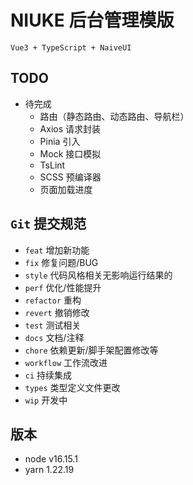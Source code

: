 # NIUKE 后台管理模版

`Vue3 + TypeScript + NaiveUI`

## TODO

- 待完成
  - 路由（静态路由、动态路由、导航栏）
  - Axios 请求封装
  - Pinia 引入
  - Mock 接口模拟
  - TsLint
  - SCSS 预编译器
  - 页面加载进度

## `Git` 提交规范

- `feat` 增加新功能
- `fix` 修复问题/BUG
- `style` 代码风格相关无影响运行结果的
- `perf` 优化/性能提升
- `refactor` 重构
- `revert` 撤销修改
- `test` 测试相关
- `docs` 文档/注释
- `chore` 依赖更新/脚手架配置修改等
- `workflow` 工作流改进
- `ci` 持续集成
- `types` 类型定义文件更改
- `wip` 开发中

## 版本

- node v16.15.1
- yarn 1.22.19
